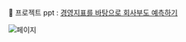 :pushpin: 프로젝트 ppt : [경영지표를 바탕으로 회사부도 예측하기](https://github.com/juyeonyoon/BITAmin/tree/main/16week/복습프로젝트.pdf)

![페이지](https://user-images.githubusercontent.com/83544107/230620340-3887f971-6213-4cc4-a38b-28cd45a9b99e.jpg)

